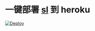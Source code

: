 ﻿# 一键部署 [sl](https://github.com/xyzstar/sl) 到 heroku 

[![Deploy](https://www.herokucdn.com/deploy/button.png)](https://dashboard.heroku.com/new?template=https://github.com/xyzstar/sl)
